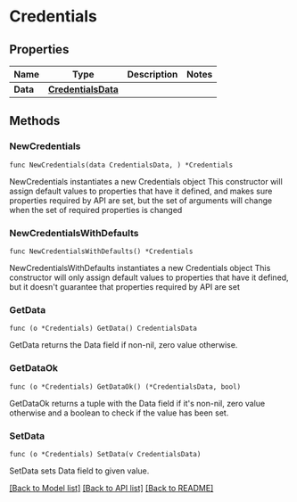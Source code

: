 # Credentials

## Properties

Name | Type | Description | Notes
------------ | ------------- | ------------- | -------------
**Data** | [**CredentialsData**](CredentialsData.md) |  | 

## Methods

### NewCredentials

`func NewCredentials(data CredentialsData, ) *Credentials`

NewCredentials instantiates a new Credentials object
This constructor will assign default values to properties that have it defined,
and makes sure properties required by API are set, but the set of arguments
will change when the set of required properties is changed

### NewCredentialsWithDefaults

`func NewCredentialsWithDefaults() *Credentials`

NewCredentialsWithDefaults instantiates a new Credentials object
This constructor will only assign default values to properties that have it defined,
but it doesn't guarantee that properties required by API are set

### GetData

`func (o *Credentials) GetData() CredentialsData`

GetData returns the Data field if non-nil, zero value otherwise.

### GetDataOk

`func (o *Credentials) GetDataOk() (*CredentialsData, bool)`

GetDataOk returns a tuple with the Data field if it's non-nil, zero value otherwise
and a boolean to check if the value has been set.

### SetData

`func (o *Credentials) SetData(v CredentialsData)`

SetData sets Data field to given value.



[[Back to Model list]](../README.md#documentation-for-models) [[Back to API list]](../README.md#documentation-for-api-endpoints) [[Back to README]](../README.md)


